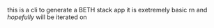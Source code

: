 this is a cli to generate a BETH stack app
it is exetremely basic rn and _hopefully_ will be iterated on
